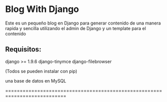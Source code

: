 # Blog With Django

Este es un pequeño blog en Django para generar contenido de una manera rapida y sencilla 
utilizando el admin de Django y un template para el contenido

## Requisitos:

django >= 1.9.6
django-tinymce
django-filebrowser

(Todos se pueden instalar con pip)

una base de datos en MySQL

===========================================================================


